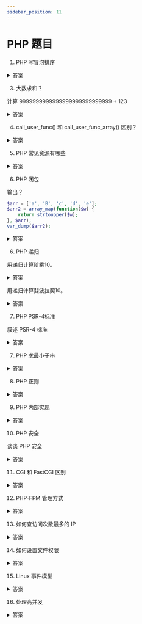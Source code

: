 ```yaml
---
sidebar_position: 11
---
```


# PHP 题目

1. PHP 写冒泡排序

<details>
    <summary>答案</summary>
```php
$arr = [3,5,7,6,8,4,9,1,2];
$sorted_arr = bubble_sort($arr);
echo 'Sorted Array: '.implode(',', $sorted_arr);

function bubble_sort($arr) {
    for ($i = count($arr) - 1; $i >= 1; $i--) {
        $changed = FALSE;
        for ($j = 0; $j <= $i - 1; $j++) {
            if ($arr[$j] > $arr[$j + 1]) {
                list ($arr[$j], $arr[$j+1]) = array($arr[$j+1], $arr[$j]);
                $changed = TRUE;
            }
        }
        if (!$changed) {
           break; 
        }
    }
    return $arr;
}
```
</details>


2. 哪些值为 FALSE？

<details>
    <summary>答案</summary>
```php
0
0.0
""
"0"
array()
NULL
```
</details>

3. 大数求和？

计算 9999999999999999999999999999 + 123

<details>
    <summary>答案</summary>

可直接计算
</details>

4. call_user_func() 和 call_user_func_array() 区别？

<details>
    <summary>答案</summary>
1. call_user_func 可接受多个参数， call_user_func_array 接受数组
2. call_user_func 不可传引用， call_user_func_array 可传引用
</details>
    
5. PHP 常见资源有哪些

<details>
    <summary>答案</summary>
1. socket
2. file
3. mysql
4. curl
5. gd
</details>
    
6. PHP 闭包

输出？
```php
$arr = ['a', 'B', 'c', 'd', 'e'];
$arr2 = array_map(function($w) {
    return strtoupper($w);
}, $arr);
var_dump($arr2);
```
<details>
    <summary>答案</summary>
```text
array(5) { [0]=> string(1) "A" [1]=> string(1) "B" [2]=> string(1) "C" [3]=> string(1) "D" [4]=> string(1) "E" } 
```
</details>
    
6. PHP 递归

用递归计算阶乘10。

<details>
    <summary>答案</summary>

```php
echo '10!='.fact(10);

function fact($n) {
    if ($n <= 1) {
        return 1;
    }
    return $n * fact($n - 1);
} 
```
</details>

用递归计算斐波拉契10。

<details>
    <summary>答案</summary>

```php
echo '10th Fibonacci Sequence is '.fib(10);

function fib($n) {
    if ($n <= 2) {
        return 1;
    }
    return fib($n - 1) + $fib($n - 2);
} 
```
</details>


7. PHP PSR-4标准

叙述 PSR-4 标准

<details>
    <summary>答案</summary>

略
</details>

7. PHP 求最小子串

<details>
    <summary>答案</summary>

略
</details>

8. PHP 正则

<details>
    <summary>答案</summary>

略
</details>


9. PHP 内部实现

<details>
    <summary>答案</summary>

略
</details>

10. PHP 安全

谈谈 PHP 安全

<details>
    <summary>答案</summary>

1. 输入校验
2. XSS
3. JSON
4. SQL 注入
5. CSRF
6. SSRF
7. 短信轰炸
8. 接口防刷
</details>

11. CGI 和 FastCGI 区别

<details>
    <summary>答案</summary>

- CGI：每次请求 fork 一个新进程来运行外部程序和解释器；
- FastCGI：TCP 通信
</details>

12. PHP-FPM 管理方式

<details>
    <summary>答案</summary>

- static 固定进程管理
- dynamic 动态进程管理
- ondemand 按需进程管理

</details>

13. 如何查访问次数最多的 IP

<details>
    <summary>答案</summary>

```bash
awk -F "[ ]" '{print $1}' ./access.log | uniq -c | sort -klnr | head -5
```

</details>

14. 如何设置文件权限

<details>
    <summary>答案</summary>

```bash
chmod u+rw file
```
或
```bash
chmod 600 file
```

</details>


15. Linux 事件模型

<details>
    <summary>答案</summary>

1. select

上限 1024

2. poll


3. epoll

- epoll 是 Linux 多路复用 IO 接口，在用户孔吉安维护两个表：Interest List 和 Ready List。
- epoll 能在大量并发连接，但仅有少量活跃的情况下，提高系统的 CPU 利用率。
- epoll 具有事件通知机制。
- epoll 有两种触发机制：Level-Triggered 和 Edge-Triggered，ET 效率更高
</details>

16. 处理高并发

<details>
    <summary>答案</summary>

1. 指标
   - 吞吐量
   - 响应时间
   - 并发用户数
2. 秒杀系统架构：用户 -> 客户端 -> 网关/负载均衡 -> 服务器 -> 缓存、消息队列 -> 数据库
   - 用户：引导用户分数不同时间使用系统，避免涌现，可以做一个排队系统，增加前置页面。
   - 客户端：静态资源缓存，前端页面限制频率，按钮按概率触发。
   - 网关/负载均衡：将用户请求均匀分配到后端、DDOS 防护、IP 屏蔽
   - 服务器：防止缓存雪崩（控制请求到达网关时间，超时则丢弃）、限流（令牌桶算法）
   - 缓存：memcache 和 redis
   - 数据库：合理索引、主从分离、分表、减少事务
   - 消息队列：无法丢弃请求时，使用消息队列
   - 其它：业务分解
   - 总原则：逐级消化请求
   
</details>

